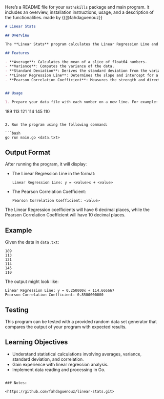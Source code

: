 Here’s a README file for your `mathskills` package and main program. It includes an overview, installation instructions, usage, and a description of the functionalities.
made by {{@fahdaguenouz}}

```markdown
# Linear Stats

## Overview

The **Linear Stats** program calculates the Linear Regression Line and the Pearson Correlation Coefficient for a set of numerical data read from a file. The data is represented as \(y\) values, while the \(x\) values are inferred from the line numbers (0, 1, 2, ...).

## Features

- **Average**: Calculates the mean of a slice of float64 numbers.
- **Variance**: Computes the variance of the data.
- **Standard Deviation**: Derives the standard deviation from the variance.
- **Linear Regression Line**: Determines the slope and intercept for a linear fit of the data.
- **Pearson Correlation Coefficient**: Measures the strength and direction of association between two variables.


## Usage

1. Prepare your data file with each number on a new line. For example:

   ```
   189
   113
   121
   114
   145
   110
   ```

2. Run the program using the following command:

   ```bash
   go run main.go <data.txt>
   ```


## Output Format

After running the program, it will display:

- The Linear Regression Line in the format:
  
  ```
  Linear Regression Line: y = <value>x + <value>
  ```

- The Pearson Correlation Coefficient:

  ```
  Pearson Correlation Coefficient: <value>
  ```

The Linear Regression coefficients will have 6 decimal places, while the Pearson Correlation Coefficient will have 10 decimal places.

## Example

Given the data in `data.txt`:

```
189
113
121
114
145
110
```

The output might look like:

```
Linear Regression Line: y = 0.250000x + 114.666667
Pearson Correlation Coefficient: 0.8500000000
```

## Testing

This program can be tested with a provided random data set generator that compares the output of your program with expected results.

## Learning Objectives

- Understand statistical calculations involving averages, variance, standard deviation, and correlation.
- Gain experience with linear regression analysis.
- Implement data reading and processing in Go.

```

### Notes:

<https://github.com/fahdaguenouz/linear-stats.git>